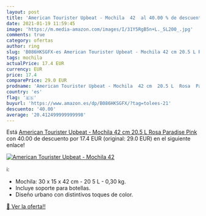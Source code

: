 ```yaml
---
layout: post
title: 'American Tourister Upbeat - Mochila  42  al 40.00 % de descuento'
date: 2021-01-19 11:59:45
image: 'https://m.media-amazon.com/images/I/31Y5RgB5n+L._SL200_.jpg'
comments: true
category: ofertas
author: ring
slug: 'B086HKSGFX-es American Tourister Upbeat - Mochila 42 cm 20.5 L Rosa...'
tags: mochila
actualPrice: 17.4 EUR
currency: EUR
price: 17.4
comparePrice: 29.0 EUR
prodname: 'American Tourister Upbeat - Mochila  42 cm  20.5 L  Rosa  Paradise Pink '
country: 'es'
flag: '🇪🇸'
buyurl: 'https://www.amazon.es/dp/B086HKSGFX/?tag=tolees-21'
descuento: '40.00'
average: '20.412499999999998'
---
```


Está [American Tourister Upbeat - Mochila  42 cm  20.5 L  Rosa  Paradise Pink ](https://www.amazon.es/dp/B086HKSGFX/?tag=tolees-21) con 40.00 de descuento por 17.4 EUR (original: 29.0 EUR) en el siguiente enlace!

[![American Tourister Upbeat - Mochila  42 ](https://m.media-amazon.com/images/I/31Y5RgB5n+L._SL200_.jpg)](https://www.amazon.es/dp/B086HKSGFX/?tag=tolees-21)

ℹ️:

- Mochila: 30 x 15 x 42 cm - 20 5 L - 0,30 kg.
- Incluye soporte para botellas.
- Diseño urbano con distintivos toques de color.

[🛒 Ver la oferta!!](https://www.amazon.es/dp/B086HKSGFX/?tag=tolees-21)
